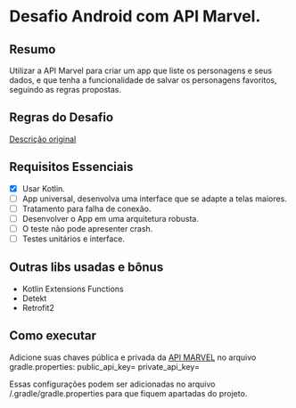 # Desafio Android com API Marvel.

## Resumo
Utilizar a API Marvel para criar um app que liste os personagens e seus dados, e que tenha a funcionalidade de salvar os personagens favoritos, seguindo as regras propostas.

## Regras do Desafio
[Descrição original](https://github.com/jjfernandes87/Challenge/blob/master/README_Android_Senior.md)

## Requisitos Essenciais
- [X] Usar Kotlin.
- [ ] App universal, desenvolva uma interface que se adapte a telas maiores.
- [ ] Tratamento para falha de conexão.
- [ ] Desenvolver o App em uma arquitetura robusta.
- [ ] O teste não pode apresenter crash.
- [ ] Testes unitários e interface.

## Outras libs usadas e bônus
- Kotlin Extensions Functions
- Detekt
- Retrofit2


## Como executar
Adicione suas chaves pública e privada da [API MARVEL](https://developer.marvel.com/docs) no arquivo gradle.properties:
public_api_key=<chave publica>
private_api_key=<chave privada>

Essas configurações podem ser adicionadas no arquivo <user>/.gradle/gradle.properties para que fiquem apartadas do projeto.